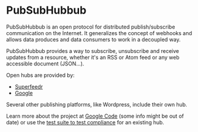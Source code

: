 PubSubHubbub
============

PubSubHubbub is an open protocol for distributed publish/subscribe communication on the Internet. It generalizes the concept of webhooks
and allows data produces and data consumers to work in a decoupled way.

PubSubHubbub provides a way to subscribe, unsubscribe and receive updates from a resource, whether it's an RSS or Atom feed or any web accessible document (JSON...).

Open hubs are provided by:
* [Superfeedr](http://pubsubhubbub.superfeedr.com/)
* [Google](http://pubsubhubbub.appspot.com/)

Several other publishing platforms, like Wordpress, include their own hub.

Learn more about the project at [Google Code](http://code.google.com/p/pubsubhubbub/) (some info might be out of date) or use the [test suite to test compliance](http://tests.superfeedr.com/) for an existing hub.

